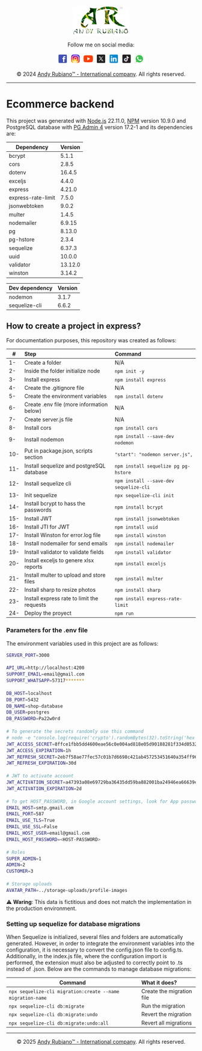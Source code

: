 <p align="center">
    <a href="https://YouTube.com/@RubianoAndy" target="_blank">
        <img src="https://raw.githubusercontent.com/RubianoAndy/App_images/main/Logo.png" width="150">
    </a>
</p>

<div align="center">
    <p>
        Follow me on social media:
    </p>
    <!-- URL de descarga de íconos tamaño 48px X 48px https://iconos8.es/icons/set/social-media -->
    <a style="text-decoration: none;" href="https://www.facebook.com/RubianoAndy" target="_blank">
        <img src="https://raw.githubusercontent.com/RubianoAndy/App_images/main/Facebook.png" alt="Facebook" style="width: 30px; height: auto;">
    </a>
    <a style="text-decoration: none;" href="https://www.instagram.com/RubianoAndy" target="_blank">
        <img src="https://raw.githubusercontent.com/RubianoAndy/App_images/main/Instagram.png" alt="Instagram" style="width: 30px; height: auto;">
    </a>
    <a style="text-decoration: none;" href="https://www.youtube.com/@RubianoAndy" target="_blank">
        <img src="https://raw.githubusercontent.com/RubianoAndy/App_images/main/YouTube.png" alt="YouTube" style="width: 30px; height: auto;">
    </a>
    <a style="text-decoration: none;" href="https://www.x.com/RubianoAndy" target="_blank">
        <img src="https://raw.githubusercontent.com/RubianoAndy/App_images/main/X.png" alt="X (Twitter)" style="width: 30px; height: auto;">
    </a>
    <a style="text-decoration: none;" href="https://www.linkedin.com/company/andyrubiano" target="_blank">
        <img src="https://raw.githubusercontent.com/RubianoAndy/App_images/main/LinkedIn.png" alt="LinkedIn" style="width: 30px; height: auto;">
    </a>
    <a style="text-decoration: none;" href="https://www.tiktok.com/@RubianoAndy" target="_blank">
        <img src="https://raw.githubusercontent.com/RubianoAndy/App_images/main/TikTok.png" alt="TikTok" style="width: 30px; height: auto;">
    </a>
    <a style="text-decoration: none;" href="https://wa.me/573178737226" target="_blank">
        <img src="https://raw.githubusercontent.com/RubianoAndy/App_images/main/WhatsApp.png" alt="WhatsApp" style="width: 30px; height: auto;">
    </a>
</div>

<p align="center">
    &copy; 2024 <a href="https://YouTube.com/@RubianoAndy" target="_blank" class="hover:underline">Andy Rubiano™ - International company</a>. All rights reserved.
</p>

<hr>

# Ecommerce backend

This project was generated with [Node.js](https://nodejs.org/en) 22.11.0, [NPM](https://nodejs.org/en) version 10.9.0 
and PostgreSQL database with [PG Admin 4](https://www.postgresql.org/) version 17.2-1 and its dependencies are:

| Dependency         | Version |
| ------------------ | :------ |
| bcrypt             | 5.1.1   |
| cors               | 2.8.5   |
| dotenv             | 16.4.5  |
| exceljs            | 4.4.0   |
| express            | 4.21.0  |
| express-rate-limit | 7.5.0   |
| jsonwebtoken       | 9.0.2   |
| multer             | 1.4.5   |
| nodemailer         | 6.9.15  |
| pg                 | 8.13.0  |
| pg-hstore          | 2.3.4   |
| sequelize          | 6.37.3  |
| uuid               | 10.0.0  |
| validator          | 13.12.0 |
| winston            | 3.14.2  |

| Dev dependency   | Version |
| ---------------- | :------ |
| nodemon          | 3.1.7   |
| sequelize-cli    | 6.6.2   |

## How to create a project in express?

For documentation purposes, this repository was created as follows:

|  #  | Step                                        | Command                                |
| --- | :------------------------------------------ | :------------------------------------- |
| 1-  | Create a folder                             | N/A                                    |
| 2-  | Inside the folder initialize node           | `npm init -y`                          |
| 3-  | Install express                             | `npm install express`                  |
| 4-  | Create the .gitignore file                  | N/A                                    |
| 5-  | Create the environment variables            | `npm install dotenv`                   |
| 6-  | Create .env file (more information below)   | N/A                                    |
| 7-  | Create server.js file                       | N/A                                    |
| 8-  | Install cors                                | `npm install cors`                     |
| 9-  | Install nodemon                             | `npm install --save-dev nodemon`       |
| 10- | Put in package.json, scripts section        | `"start": "nodemon server.js",`        |
| 11- | Install sequelize and postgreSQL database   | `npm install sequelize pg pg-hstore`   |
| 12- | Install sequelize cli                       | `npm install --save-dev sequelize-cli` |
| 13- | Init sequelize                              | `npx sequelize-cli init`               |
| 14- | Install bcrypt to hass the passwords        | `npm install bcrypt`                   |
| 15- | Install JWT                                 | `npm install jsonwebtoken`             |
| 16- | Install JTI for JWT                         | `npm install uuid`                     |
| 17- | Install Winston for error.log file          | `npm install winston`                  |
| 18- | Install nodemailer for send emails          | `npm install nodemailer`               |
| 19- | Install validator to validate fields        | `npm install validator`                |
| 20- | Install exceljs to genere xlsx reports      | `npm install exceljs`                  |
| 21- | Install multer to upload and store files    | `npm install multer`                   |
| 22- | Install sharp to resize photos              | `npm install sharp`                    |
| 23- | Install express rate to limit the requests  | `npm install express-rate-limit`                    |
| 24- | Deploy the proyect                          | `npm run`                              |

### Parameters for the .env file

The environment variables used in this project are as follows:

```sh
SERVER_PORT=3000

API_URL=http://localhost:4200
SUPPORT_EMAIL=email@gmail.com
SUPPORT_WHATSAPP=57317*******

DB_HOST=localhost
DB_PORT=5432
DB_NAME=shop-database
DB_USER=postgres
DB_PASSWORD=Pa22w0rd

# To generate the secrets randomly use this command
# node -e "console.log(require('crypto').randomBytes(32).toString('hex'));"
JWT_ACCESS_SECRET=8ffce1fbb5dd4600eae56c0e004ad818e05d90188281f334d053275dcd9aa415
JWT_ACCESS_EXPIRATION=1h
JWT_REFRESH_SECRET=2eb7f58ae77fec57c01b7d6698c421ab457253451640a354ff9620cf77a5fad6
JWT_REFRESH_EXPIRATION=30d

# JWT to activate account
JWT_ACTIVATION_SECRET=a47393a08e69729ba36435dd59ba882001ba24946ea66639eeae9c5495846b76
JWT_ACTIVATION_EXPIRATION=2d

# To get HOST_PASSWORD, in Google account settings, look for App passwords (IMPORTANT ENABLE 2-STEP VERIFICATION)
EMAIL_HOST=smtp.gmail.com
EMAIL_PORT=587
EMAIL_USE_TLS=True
EMAIL_USE_SSL=False
EMAIL_HOST_USER=email@gmail.com
EMAIL_HOST_PASSWORD=<HOST-PASSWORD>

# Roles
SUPER_ADMIN=1
ADMIN=2
CUSTOMER=3

# Storage uploads
AVATAR_PATH=../storage-uploads/profile-images
```

⚠️ **Waring**: This data is fictitious and does not match the implementation in the production environment.

### Setting up sequelize for database migrations

When Sequelize is initialized, several files and folders are automatically generated. However, in order to integrate the environment variables into the configuration, it is necessary to convert the config.json file to config.ts. Additionally, in the index.js file, where the configuration import is performed, the extension must also be adjusted to correctly point to .ts instead of .json. Below are the commands to manage database migrations:

| Command                                                    | What it does?             |
| ---------------------------------------------------------- | :------------------------ |
| `npx sequelize-cli migration:create --name migration-name` | Create the migration file |
| `npx sequelize-cli db:migrate`                             | Run the migration         |
| `npx sequelize-cli db:migrate:undo`                        | Revert the migration      |
| `npx sequelize-cli db:migrate:undo:all`                    | Revert all migrations     |

<hr>

<p align="center">
    &copy; 2025 <a href="https://YouTube.com/@RubianoAndy" target="_blank" class="hover:underline">Andy Rubiano™ - International company</a>. All rights reserved.
</p>